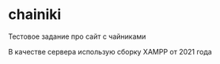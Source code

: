 # chainiki
Тестовое задание про сайт с чайниками

В качестве сервера использую сборку XAMPP от 2021 года
